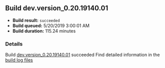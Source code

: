 ## Build dev.version_0.20.19140.01
- **Build result:** `succeeded`
- **Build queued:** 5/20/2019 3:00:01 AM
- **Build duration:** 115.24 minutes
### Details
Build [dev.version_0.20.19140.01](https://winappstudio.visualstudio.com/web/build.aspx?pcguid=a4ef43be-68ce-4195-a619-079b4d9834c2&builduri=vstfs%3a%2f%2f%2fBuild%2fBuild%2f27998) succeeded
Find detailed information in the [build log files](https://uwpctdiags.blob.core.windows.net/buildlogs/dev.version_0.20.19140.01_logs.zip)
